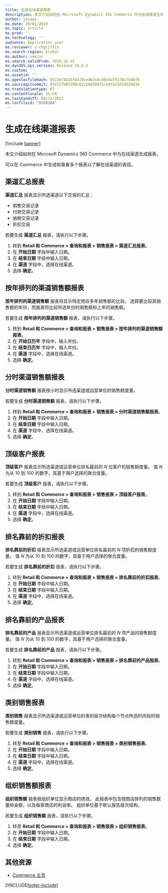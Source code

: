 ```yaml
---
title: 生成在线渠道报表
description: 本文介绍如何在 Microsoft Dynamics 365 Commerce 中为在线渠道生成报表。
author: josaw1
ms.date: 10/01/2019
ms.topic: article
ms.prod: ''
ms.technology: ''
audience: Application user
ms.reviewer: v-chgriffin
ms.search.region: Global
ms.author: samjar
ms.search.validFrom: 2019-10-31
ms.dyn365.ops.version: Release 10.0.5
ms.custom: ''
ms.assetid: ''
ms.openlocfilehash: 0523e74d2bfb4191e467edc001daf9178c7b4bf6
ms.sourcegitcommit: 87e727005399c82cbb6509f5ce9fb33d18928d30
ms.translationtype: HT
ms.contentlocale: zh-CN
ms.lasthandoff: 08/12/2022
ms.locfileid: "9268308"
---
```

# <a name="generate-online-channel-reports"></a>生成在线渠道报表

[!include [banner](includes/banner.md)]

本文介绍如何在 Microsoft Dynamics 365 Commerce 中为在线渠道生成报表。

可以在 Commerce 中生成和查看多个报表以了解在线渠道的表现。

## <a name="channel-summary-report"></a>渠道汇总报表

**渠道汇总** 报表显示所选渠道以下交易的汇总：

- 销售交易记录
- 付款交易记录
- 纳税交易记录
- 折扣交易

若要生成 **渠道汇总** 报表，请执行以下步骤。

1. 转到 **Retail 和 Commerce \> 查询和报表 \> 销售报表 \> 渠道汇总报表**。
1. 在 **开始日期** 字段中输入日期。
1. 在 **结束日期** 字段中输入日期。
1. 在 **渠道** 字段中，选择在线渠道。
1. 选择 **确定**。
 
## <a name="channel-sales-by-year-report"></a>按年排列的渠道销售额报表 

**按年排列的渠道销售额** 报表将显示特定商店多年销售额的比较。 选择要比较其销售额的年份，而报表将比较所选年份的销售额和上年的销售额。

若要生成 **按年排列的渠道销售额** 报表，请执行以下步骤。

1. 转到 **Retail 和 Commerce \> 查询和报表 \> 销售报表 \> 按年排列的渠道销售额报表**。
1. 在 **开始日历年** 字段中，输入年份。
1. 在 **结束日历年** 字段中，输入年份。
1. 在 **渠道** 字段中，选择在线渠道。
1. 选择 **确定**。

## <a name="channel-sales-by-hour-report"></a>分时渠道销售额报表

**分时渠道销售额** 报表按小时显示所选渠道或运营单位的销售额度量。

若要生成 **分时渠道销售额** 报表，请执行以下步骤。

1. 转到 **Retail 和 Commerce \> 查询和报表 \> 销售报表 \> 分时渠道销售额报表**。
1. 在 **开始日期** 字段中输入日期。
1. 在 **结束日期** 字段中输入日期。
1. 在 **渠道** 字段中，选择在线渠道。
1. 选择 **确定**。

## <a name="top-customers-report"></a>顶级客户报表

**顶级客户** 报表显示所选渠道或运营单位排名最前的 *N* 位客户的销售额度量。 值 *N* 为从 10 到 100 的数字，其基于用户选择的聚合度量。

若要生成 **顶级客户** 报表，请执行以下步骤。

1. 转到 **Retail 和 Commerce \> 查询和报表 \> 销售报表 \> 顶级客户报表**。
1. 在 **开始日期** 字段中输入日期。
1. 在 **结束日期** 字段中输入日期。
1. 在 **渠道** 字段中，选择在线渠道。
1. 选择 **确定**。

## <a name="top-discounts-report"></a>排名靠前的折扣报表

**排名靠前的折扣** 报表显示所选渠道或运营单位排名最前的 *N* 项折扣的销售额度量。 值 *N* 为从 10 到 100 的数字，其基于用户选择的聚合度量。

若要生成 **排名靠前的折扣** 报表，请执行以下步骤。

1. 转到 **Retail 和 Commerce \> 查询和报表 \> 销售报表 \> 排名靠前的折扣报表**。
1. 在 **开始日期** 字段中输入日期。
1. 在 **结束日期** 字段中输入日期。
1. 在 **渠道** 字段中，选择在线渠道。
1. 选择 **确定**。

## <a name="top-products-report"></a>排名靠前的产品报表

**排名靠前的产品** 报表显示所选渠道或运营单位排名最前的 *N* 项产品的销售额度量。 值 *N* 为从 10 到 100 的数字，其基于用户选择的聚合度量。

若要生成 **排名靠前的产品** 报表，请执行以下步骤。

1. 转到 **Retail 和 Commerce \> 查询和报表 \> 销售报表 \> 排名靠前的产品报表**。
1. 在 **开始日期** 字段中输入日期。
1. 在 **结束日期** 字段中输入日期。
1. 在 **渠道** 字段中，选择在线渠道。
1. 选择 **确定**。

## <a name="category-sales-report"></a>类别销售报表

**类别销售** 报表显示所选渠道或运营单位的类别层次结构每个节点所选时间段的销售额度量。

若要生成 **类别销售** 报表，请执行以下步骤。

1. 转至 **Retail 和 Commerce \> 查询和报表 \> 销售报表 \> 类别销售报表**。
1. 在 **开始日期** 字段中输入日期。
1. 在 **结束日期** 字段中输入日期。
1. 在 **渠道** 字段中，选择在线渠道。
1. 选择 **确定**。

## <a name="organization-sales-report"></a>组织销售额报表

**组织销售额** 报表按组织单位显示商店的绩效。 此报表中包含按商店排列的销售数量和金额，以及每家商店的利润率。 组织单位基于默认报告层次结构。

若要生成 **组织销售额** 报表，请执行以下步骤。

1. 转至 **Retail 和 Commerce \> 查询和报表 \> 销售报表 \> 组织销售报表**。
1. 在 **开始日期** 字段中输入日期。
1. 在 **结束日期** 字段中输入日期。
1. 选择 **确定**。

## <a name="additional-resources"></a>其他资源

- [Commerce 主页](./index.md)


[!INCLUDE[footer-include](../includes/footer-banner.md)]

